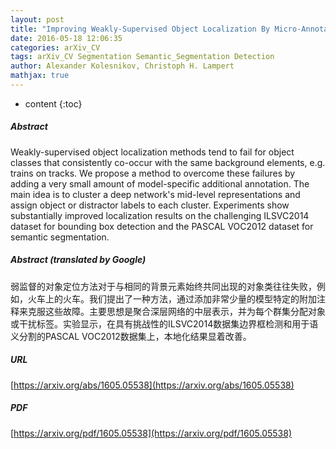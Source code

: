 ```yaml
---
layout: post
title: "Improving Weakly-Supervised Object Localization By Micro-Annotation"
date: 2016-05-18 12:06:35
categories: arXiv_CV
tags: arXiv_CV Segmentation Semantic_Segmentation Detection
author: Alexander Kolesnikov, Christoph H. Lampert
mathjax: true
---
```


* content
{:toc}

##### Abstract
Weakly-supervised object localization methods tend to fail for object classes that consistently co-occur with the same background elements, e.g. trains on tracks. We propose a method to overcome these failures by adding a very small amount of model-specific additional annotation. The main idea is to cluster a deep network's mid-level representations and assign object or distractor labels to each cluster. Experiments show substantially improved localization results on the challenging ILSVC2014 dataset for bounding box detection and the PASCAL VOC2012 dataset for semantic segmentation.

##### Abstract (translated by Google)
弱监督的对象定位方法对于与相同的背景元素始终共同出现的对象类往往失败，例如，火车上的火车。我们提出了一种方法，通过添加非常少量的模型特定的附加注释来克服这些故障。主要思想是聚合深层网络的中层表示，并为每个群集分配对象或干扰标签。实验显示，在具有挑战性的ILSVC2014数据集边界框检测和用于语义分割的PASCAL VOC2012数据集上，本地化结果显着改善。

##### URL
[https://arxiv.org/abs/1605.05538](https://arxiv.org/abs/1605.05538)

##### PDF
[https://arxiv.org/pdf/1605.05538](https://arxiv.org/pdf/1605.05538)

